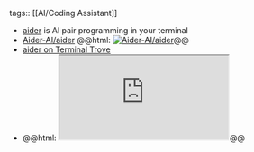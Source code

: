 tags:: [[AI/Coding Assistant]]

- [aider](https://aider.chat/) is AI pair programming in your terminal
- [Aider-AI/aider](https://github.com/Aider-AI/aider)
  @@html: <a href="https://github.com/Aider-AI/aider/"><img src="https://github-readme-stats-astronomer.vercel.app/api/pin/?username=Aider-AI&repo=aider&theme=tokyonight" alt="Aider-AI/aider"/></a>@@
- [aider on Terminal Trove](https://terminaltrove.com/aider/)
- @@html: <iframe src="https://terminaltrove.com/aider/" class="browser-tab"></iframe>@@